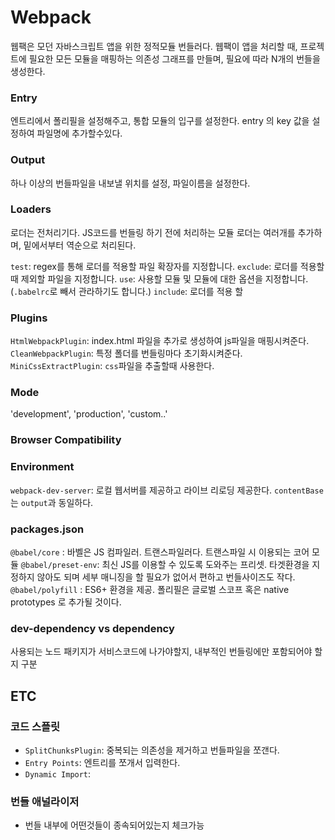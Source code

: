 # Webpack
웹팩은 모던 자바스크립트 앱을 위한 정적모듈 번들러다. 웹팩이 앱을 처리할 때, 프로젝트에 필요한 모든 모듈을 매핑하는 의존성 그래프를 만들며, 필요에 따라 N개의 번들을 생성한다.

### Entry
엔트리에서 폴리필을 설정해주고, 통합 모듈의 입구를 설정한다.
entry 의 key 값을 설정하여 파일명에 추가할수있다.

### Output
하나 이상의 번들파일을 내보낼 위치를 설정, 파일이름을 설정한다.

### Loaders
로더는 전처리기다. JS코드를 번들링 하기 전에 처리하는 모듈
로더는 여러개를 추가하며, 밑에서부터 역순으로 처리된다.

`test`: regex를 통해 로더를 적용할 파일 확장자를 지정합니다.
`exclude`: 로더를 적용할 때 제외할 파일을 지정합니다.
`use`: 사용할 모듈 및 모듈에 대한 옵션을 지정합니다. (`.babelrc`로 빼서 관라하기도 합니다.)
`include`: 로더를 적용 할 


### Plugins
`HtmlWebpackPlugin`: index.html 파일을 추가로 생성하여 js파일을 매핑시켜준다.
`CleanWebpackPlugin`: 특정 폴더를 번들링마다 초기화시켜준다.
`MiniCssExtractPlugin`: `css`파일을 추출할때 사용한다.

### Mode
'development', 'production', 'custom..'

### Browser Compatibility

### Environment
`webpack-dev-server`: 로컬 웹서버를 제공하고 라이브 리로딩 제공한다. `contentBase`는 `output`과 동일하다.


### packages.json

`@babel/core` : 바벨은 JS 컴파일러. 트랜스파일러다. 트랜스파일 시 이용되는 코어 모듈
`@babel/preset-env`: 최신 JS를 이용할 수 있도록 도와주는 프리셋. 타겟환경을 지정하지 않아도 되며 세부 매니징을 할 필요가 없어서 편하고 번들사이즈도 작다.
`@babel/polyfill` : ES6+ 환경을 제공. 폴리필은 글로벌 스코프 혹은 native prototypes 로 추가될 것이다.


### dev-dependency vs dependency
사용되는 노드 패키지가 서비스코드에 나가야할지, 내부적인 번들링에만 포함되어야 할지 구분


## ETC
### 코드 스플릿
- `SplitChunksPlugin`: 중복되는 의존성을 제거하고 번들파일을 쪼갠다.
- `Entry Points`: 엔트리를 쪼개서 입력한다.
- `Dynamic Import`: 

### 번들 애널라이저
- 번들 내부에 어떤것들이 종속되어있는지 체크가능

